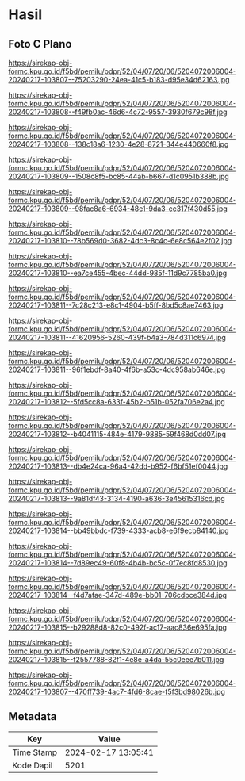 # Hasil

## Foto C Plano

https://sirekap-obj-formc.kpu.go.id/f5bd/pemilu/pdpr/52/04/07/20/06/5204072006004-20240217-103807--75203290-24ea-41c5-b183-d95e34d62163.jpg

https://sirekap-obj-formc.kpu.go.id/f5bd/pemilu/pdpr/52/04/07/20/06/5204072006004-20240217-103808--f49fb0ac-46d6-4c72-9557-3930f679c98f.jpg

https://sirekap-obj-formc.kpu.go.id/f5bd/pemilu/pdpr/52/04/07/20/06/5204072006004-20240217-103808--138c18a6-1230-4e28-8721-344e440660f8.jpg

https://sirekap-obj-formc.kpu.go.id/f5bd/pemilu/pdpr/52/04/07/20/06/5204072006004-20240217-103809--1508c8f5-bc85-44ab-b667-d1c0951b388b.jpg

https://sirekap-obj-formc.kpu.go.id/f5bd/pemilu/pdpr/52/04/07/20/06/5204072006004-20240217-103809--98fac8a6-6934-48e1-9da3-cc317f430d55.jpg

https://sirekap-obj-formc.kpu.go.id/f5bd/pemilu/pdpr/52/04/07/20/06/5204072006004-20240217-103810--78b569d0-3682-4dc3-8c4c-6e8c564e2f02.jpg

https://sirekap-obj-formc.kpu.go.id/f5bd/pemilu/pdpr/52/04/07/20/06/5204072006004-20240217-103810--ea7ce455-4bec-44dd-985f-11d9c7785ba0.jpg

https://sirekap-obj-formc.kpu.go.id/f5bd/pemilu/pdpr/52/04/07/20/06/5204072006004-20240217-103811--7c28c213-e8c1-4904-b5ff-8bd5c8ae7463.jpg

https://sirekap-obj-formc.kpu.go.id/f5bd/pemilu/pdpr/52/04/07/20/06/5204072006004-20240217-103811--41620956-5260-439f-b4a3-784d311c6974.jpg

https://sirekap-obj-formc.kpu.go.id/f5bd/pemilu/pdpr/52/04/07/20/06/5204072006004-20240217-103811--96f1ebdf-8a40-4f6b-a53c-4dc958ab646e.jpg

https://sirekap-obj-formc.kpu.go.id/f5bd/pemilu/pdpr/52/04/07/20/06/5204072006004-20240217-103812--5fd5cc8a-633f-45b2-b51b-052fa706e2a4.jpg

https://sirekap-obj-formc.kpu.go.id/f5bd/pemilu/pdpr/52/04/07/20/06/5204072006004-20240217-103812--b4041115-484e-4179-9885-59f468d0dd07.jpg

https://sirekap-obj-formc.kpu.go.id/f5bd/pemilu/pdpr/52/04/07/20/06/5204072006004-20240217-103813--db4e24ca-96a4-42dd-b952-f6bf51ef0044.jpg

https://sirekap-obj-formc.kpu.go.id/f5bd/pemilu/pdpr/52/04/07/20/06/5204072006004-20240217-103813--9a81df43-3134-4190-a636-3e45615316cd.jpg

https://sirekap-obj-formc.kpu.go.id/f5bd/pemilu/pdpr/52/04/07/20/06/5204072006004-20240217-103814--bb49bbdc-f739-4333-acb8-e6f9ecb84140.jpg

https://sirekap-obj-formc.kpu.go.id/f5bd/pemilu/pdpr/52/04/07/20/06/5204072006004-20240217-103814--7d89ec49-60f8-4b4b-bc5c-0f7ec8fd8530.jpg

https://sirekap-obj-formc.kpu.go.id/f5bd/pemilu/pdpr/52/04/07/20/06/5204072006004-20240217-103814--f4d7afae-347d-489e-bb01-706cdbce384d.jpg

https://sirekap-obj-formc.kpu.go.id/f5bd/pemilu/pdpr/52/04/07/20/06/5204072006004-20240217-103815--b29288d8-82c0-492f-ac17-aac836e695fa.jpg

https://sirekap-obj-formc.kpu.go.id/f5bd/pemilu/pdpr/52/04/07/20/06/5204072006004-20240217-103815--f2557788-82f1-4e8e-a4da-55c0eee7b011.jpg

https://sirekap-obj-formc.kpu.go.id/f5bd/pemilu/pdpr/52/04/07/20/06/5204072006004-20240217-103807--470ff739-4ac7-4fd6-8cae-f5f3bd98026b.jpg


## Metadata

| Key        | Value               |
| ---------- | ------------------- |
| Time Stamp | 2024-02-17 13:05:41 |
| Kode Dapil | 5201                |




